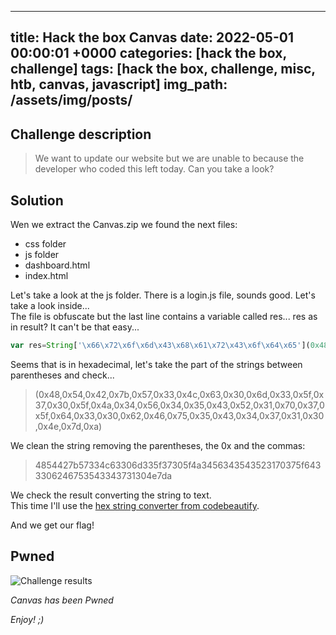 ---
title: Hack the box Canvas
date: 2022-05-01 00:00:01 +0000
categories: [hack the box, challenge]
tags: [hack the box, challenge, misc, htb, canvas, javascript]
img_path: /assets/img/posts/
--

## Challenge description

>We want to update our website but we are unable to because the developer who coded this left today. Can you take a look?

## Solution

Wen we extract the Canvas.zip we found the next files:
- css folder
- js folder
- dashboard.html
- index.html

Let's take a look at the js folder. There is a login.js file, sounds good.  Let's take a look inside...  
The file is obfuscate but the last line contains a variable called res... res as in result? It can't be that easy...  

```js
var res=String['\x66\x72\x6f\x6d\x43\x68\x61\x72\x43\x6f\x64\x65'](0x48,0x54,0x42,0x7b,0x57,0x33,0x4c,0x63,0x30,0x6d,0x33,0x5f,0x37,0x30,0x5f,0x4a,0x34,0x56,0x34,0x35,0x43,0x52,0x31,0x70,0x37,0x5f,0x64,0x33,0x30,0x62,0x46,0x75,0x35,0x43,0x34,0x37,0x31,0x30,0x4e,0x7d,0xa);
```

Seems that is in hexadecimal, let's take the part of the strings between parentheses and check...

> (0x48,0x54,0x42,0x7b,0x57,0x33,0x4c,0x63,0x30,0x6d,0x33,0x5f,0x37,0x30,0x5f,0x4a,0x34,0x56,0x34,0x35,0x43,0x52,0x31,0x70,0x37,0x5f,0x64,0x33,0x30,0x62,0x46,0x75,0x35,0x43,0x34,0x37,0x31,0x30,0x4e,0x7d,0xa)

We clean the string removing the parentheses, the 0x and the commas:

>4854427b57334c63306d335f37305f4a3456343543523170375f6433306246753543343731304e7da

We check the result converting the string to text.  
This time I'll use the [hex string converter from codebeautify](https://codebeautify.org/hex-string-converter).

And we get our flag!

## Pwned

![Challenge results](owned-canvas.png)

*Canvas has been Pwned*

*Enjoy! ;)*
